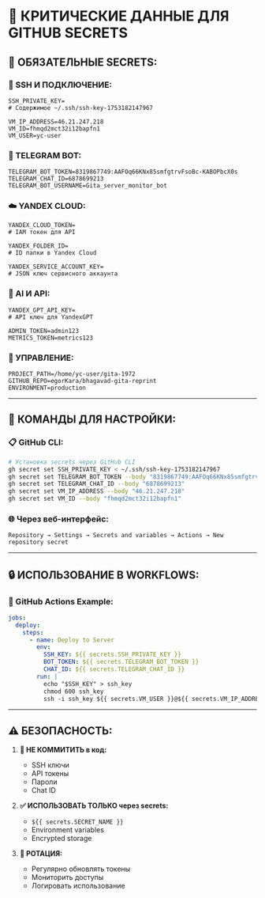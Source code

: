 # 🔐 КРИТИЧЕСКИЕ ДАННЫЕ ДЛЯ GITHUB SECRETS

## 🚨 **ОБЯЗАТЕЛЬНЫЕ SECRETS:**

### **🔑 SSH И ПОДКЛЮЧЕНИЕ:**
```
SSH_PRIVATE_KEY=
# Содержимое ~/.ssh/ssh-key-1753182147967

VM_IP_ADDRESS=46.21.247.218
VM_ID=fhmqd2mct32i12bapfn1
VM_USER=yc-user
```

### **📱 TELEGRAM BOT:**
```
TELEGRAM_BOT_TOKEN=8319867749:AAFOq66KNx85smfgtrvFsoBc-KABOPbcX0s
TELEGRAM_CHAT_ID=6878699213
TELEGRAM_BOT_USERNAME=Gita_server_monitor_bot
```

### **☁️ YANDEX CLOUD:**
```
YANDEX_CLOUD_TOKEN=
# IAM токен для API

YANDEX_FOLDER_ID=
# ID папки в Yandex Cloud

YANDEX_SERVICE_ACCOUNT_KEY=
# JSON ключ сервисного аккаунта
```

### **🤖 AI И API:**
```
YANDEX_GPT_API_KEY=
# API ключ для YandexGPT

ADMIN_TOKEN=admin123
METRICS_TOKEN=metrics123
```

### **🔧 УПРАВЛЕНИЕ:**
```
PROJECT_PATH=/home/yc-user/gita-1972
GITHUB_REPO=egorKara/bhagavad-gita-reprint
ENVIRONMENT=production
```

---

## 🎯 **КОМАНДЫ ДЛЯ НАСТРОЙКИ:**

### **📋 GitHub CLI:**
```bash
# Установка secrets через GitHub CLI
gh secret set SSH_PRIVATE_KEY < ~/.ssh/ssh-key-1753182147967
gh secret set TELEGRAM_BOT_TOKEN --body "8319867749:AAFOq66KNx85smfgtrvFsoBc-KABOPbcX0s"
gh secret set TELEGRAM_CHAT_ID --body "6878699213"
gh secret set VM_IP_ADDRESS --body "46.21.247.218"
gh secret set VM_ID --body "fhmqd2mct32i12bapfn1"
```

### **🌐 Через веб-интерфейс:**
```
Repository → Settings → Secrets and variables → Actions → New repository secret
```

---

## 🔒 **ИСПОЛЬЗОВАНИЕ В WORKFLOWS:**

### **📝 GitHub Actions Example:**
```yaml
jobs:
  deploy:
    steps:
      - name: Deploy to Server
        env:
          SSH_KEY: ${{ secrets.SSH_PRIVATE_KEY }}
          BOT_TOKEN: ${{ secrets.TELEGRAM_BOT_TOKEN }}
          CHAT_ID: ${{ secrets.TELEGRAM_CHAT_ID }}
        run: |
          echo "$SSH_KEY" > ssh_key
          chmod 600 ssh_key
          ssh -i ssh_key ${{ secrets.VM_USER }}@${{ secrets.VM_IP_ADDRESS }} 'command'
```

---

## ⚠️ **БЕЗОПАСНОСТЬ:**

1. **🚫 НЕ КОММИТИТЬ в код:**
   - SSH ключи
   - API токены  
   - Пароли
   - Chat ID

2. **✅ ИСПОЛЬЗОВАТЬ ТОЛЬКО через secrets:**
   - `${{ secrets.SECRET_NAME }}`
   - Environment variables
   - Encrypted storage

3. **🔄 РОТАЦИЯ:**
   - Регулярно обновлять токены
   - Мониторить доступы
   - Логировать использование

